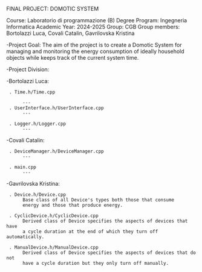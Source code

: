 FINAL PROJECT: DOMOTIC SYSTEM

Course: Laboratorio di programmazione (B)
Degree Program: Ingegneria Informatica
Academic Year: 2024-2025
Group: CGB
Group members: Bortolazzi Luca, Covali Catalin, Gavrilovska Kristina


-Project Goal:
  The aim of the project is to create a Domotic System for managing and monitoring the energy consumption
  of ideally household objects while keeps track of the current system time.

-Project Division:

   -Bortolazzi Luca:

     . Time.h/Time.cpp

          ---
     . UserInterface.h/UserInterface.cpp
          ---

     . Logger.h/Logger.cpp
          ---


   -Covali Catalin:

     . DeviceManager.h/DeviceManager.cpp
          ---

     . main.cpp
          ---


   -Gavrilovska Kristina:
 
     . Device.h/Device.cpp
          Base class of all Device's types both those that consume
          energy and those that produce energy.

     . CyclicDevice.h/CyclicDevice.cpp
          Derived class of Device specifies the aspects of devices that have
          a cycle duration at the end of which they turn off automatically.

     . ManualDevice.h/ManualDevice.cpp
          Derived class of Device specifies the aspects of devices that do not
          have a cycle duration but they only turn off manually.
